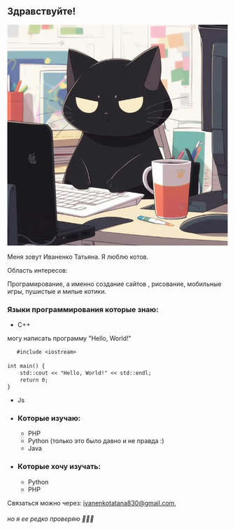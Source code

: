  ## Здравствуйте!

![Cat](./images/img.png)

Меня зовут Иваненко Татьяна. Я люблю котов. 

Область интересов:

Програмирование, а именно создание сайтов , рисование, мобильные игры, пушистые и милые котики.

 ### Языки программирования которые знаю:
   *  C++ 

   могу написать программу "Hello, World!"

```
   #include <iostream>

int main() {
    std::cout << "Hello, World!" << std::endl;
    return 0;
}
```
   * Js
* ### Которые изучаю:
   * PHP
   * Python (только это было давно и не правда :)
   * Java
* ### Которые хочу изучать:
   * Python
   * PHP

Связаться можно через: ivanenkotatana830@gmail.com, 

###### но я ее редко проверяю 🤣🤣🤣

